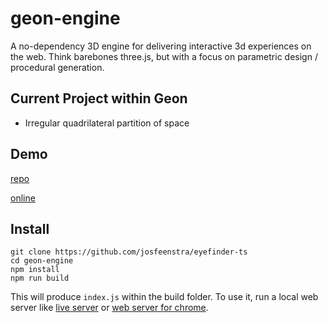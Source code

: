 # geon-engine
A no-dependency 3D engine for delivering interactive 3d experiences on the web. 
Think barebones three.js, but with a focus on parametric design / procedural generation.

## Current Project within Geon
- Irregular quadrilateral partition of space


## Demo
[repo](https://github.com/josfeenstra/geon-demo/)

[online](http://josfeenstra.nl/demo/geon/)


## Install 
```
git clone https://github.com/josfeenstra/eyefinder-ts
cd geon-engine 
npm install 
npm run build
```
This will produce ```index.js``` within the build folder. To use it, run a local web server like [live server](https://marketplace.visualstudio.com/items?itemName=ritwickdey.LiveServer) or [web server for chrome](https://chrome.google.com/webstore/detail/web-server-for-chrome/ofhbbkphhbklhfoeikjpcbhemlocgigb).
